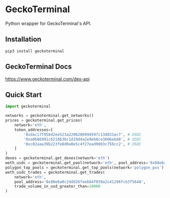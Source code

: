 # GeckoTerminal

Python wrapper for GeckoTerminal's API.

## Installation
```
pip3 install geckoterminal
```

## GeckoTerminal Docs

https://www.geckoterminal.com/dex-api

## Quick Start
```python
import geckoterminal

networks = geckoterminal.get_networks()
prices = geckoterminal.get_prices(
    network='eth',
    token_addresses=[
        '0xdac17f958d2ee523a2206206994597c13d831ec7', # USDC
        '0xa0b86991c6218b36c1d19d4a2e9eb0ce3606eb48', # USDC
        '0xc02aaa39b223fe8d0a0e5c4f27ead9083c756cc2', # USDC
    ]    
)
dexes = geckoterminal.get_dexes(network='eth')
weth_usdc = geckoterminal.get_pool(network='eth', pool_address='0x88e6a0c2ddd26feeb64f039a2c41296fcb3f5640') # WETH/USDC Uniswap v3 0.05%
polygon_top_pools = geckoterminal.get_top_pools(network='polygon_pos')
weth_usdc_trades = geckoterminal.get_trades(
    network='eth',
    pool_address='0x88e6a0c2ddd26feeb64f039a2c41296fcb3f5640',
    trade_volume_in_usd_greater_than=10000
)
```
